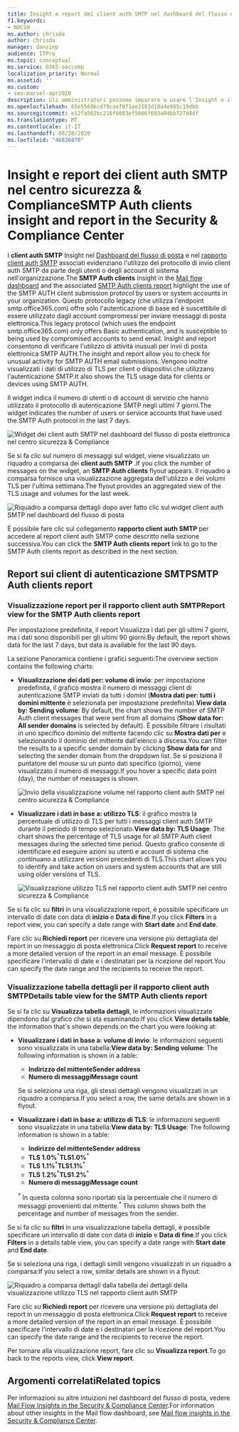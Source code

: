 ```yaml
---
title: Insight e report dei client auth SMTP nel dashboard del flusso di posta
f1.keywords:
- NOCSH
ms.author: chrisda
author: chrisda
manager: dansimp
audience: ITPro
ms.topic: conceptual
ms.service: O365-seccomp
localization_priority: Normal
ms.assetid: ''
ms.custom:
- seo-marvel-apr2020
description: Gli amministratori possono imparare a usare l'Insight e il report SMTP AUTH nel dashboard del flusso di posta elettronica nel centro sicurezza & conformità per monitorare i mittenti di posta elettronica nell'organizzazione che utilizzano SMTP autenticato (AUTH) per inviare messaggi di posta elettronica.
ms.openlocfilehash: 65e5569bcd79caef071ee2103d18a4e985c19dbb
ms.sourcegitcommit: e12fa502bc216f6083ef5666f693a04bb727d4df
ms.translationtype: MT
ms.contentlocale: it-IT
ms.lasthandoff: 08/20/2020
ms.locfileid: "46826870"
---
```

# <a name="smtp-auth-clients-insight-and-report-in-the-security--compliance-center"></a><span data-ttu-id="d80df-103">Insight e report dei client auth SMTP nel centro sicurezza & Compliance</span><span class="sxs-lookup"><span data-stu-id="d80df-103">SMTP Auth clients insight and report in the Security & Compliance Center</span></span>

<span data-ttu-id="d80df-104">I **client auth SMTP** Insight nel [Dashboard del flusso di posta](mail-flow-insights-v2.md) e nel [rapporto client auth SMTP](#smtp-auth-clients-report) associati evidenziano l'utilizzo del protocollo di invio client auth SMTP da parte degli utenti o degli account di sistema nell'organizzazione.</span><span class="sxs-lookup"><span data-stu-id="d80df-104">The **SMTP Auth clients** insight in the [Mail flow dashboard](mail-flow-insights-v2.md) and the associated [SMTP Auth clients report](#smtp-auth-clients-report) highlight the use of the SMTP AUTH client submission protocol by users or system accounts in your organization.</span></span> <span data-ttu-id="d80df-105">Questo protocollo legacy (che utilizza l'endpoint smtp.office365.com) offre solo l'autenticazione di base ed è suscettibile di essere utilizzato dagli account compromessi per inviare messaggi di posta elettronica.</span><span class="sxs-lookup"><span data-stu-id="d80df-105">This legacy protocol (which uses the endpoint smtp.office365.com) only offers Basic authentication, and is susceptible to being used by compromised accounts to send email.</span></span> <span data-ttu-id="d80df-106">Insight and report consentono di verificare l'utilizzo di attività inusuali per invii di posta elettronica SMTP AUTH.</span><span class="sxs-lookup"><span data-stu-id="d80df-106">The insight and report allow you to check for unusual activity for SMTP AUTH email submissions.</span></span> <span data-ttu-id="d80df-107">Vengono inoltre visualizzati i dati di utilizzo di TLS per client o dispositivi che utilizzano l'autenticazione SMTP.</span><span class="sxs-lookup"><span data-stu-id="d80df-107">It also shows the TLS usage data for clients or devices using SMTP AUTH.</span></span>

<span data-ttu-id="d80df-108">Il widget indica il numero di utenti o di account di servizio che hanno utilizzato il protocollo di autenticazione SMTP negli ultimi 7 giorni.</span><span class="sxs-lookup"><span data-stu-id="d80df-108">The widget indicates the number of users or service accounts that have used the SMTP Auth protocol in the last 7 days.</span></span>

![Widget dei client auth SMTP nel dashboard del flusso di posta elettronica nel centro sicurezza & Compliance](../../media/mfi-smtp-auth-clients-report-widget.png)

<span data-ttu-id="d80df-110">Se si fa clic sul numero di messaggi sul widget, viene visualizzato un riquadro a comparsa dei **client auth SMTP** .</span><span class="sxs-lookup"><span data-stu-id="d80df-110">If you click the number of messages on the widget, an **SMTP Auth clients** flyout appears.</span></span> <span data-ttu-id="d80df-111">Il riquadro a comparsa fornisce una visualizzazione aggregata dell'utilizzo e dei volumi TLS per l'ultima settimana.</span><span class="sxs-lookup"><span data-stu-id="d80df-111">The flyout provides an aggregated view of the TLS usage and volumes for the last week.</span></span>

![Riquadro a comparsa dettagli dopo aver fatto clic sul widget client auth SMTP nel dashboard del flusso di posta](../../media/mfi-smtp-auth-clients-report-details.png)

<span data-ttu-id="d80df-113">È possibile fare clic sul collegamento **rapporto client auth SMTP** per accedere al report client auth SMTP come descritto nella sezione successiva.</span><span class="sxs-lookup"><span data-stu-id="d80df-113">You can click the **SMTP Auth clients report** link to go to the SMTP Auth clients report as described in the next section.</span></span>

## <a name="smtp-auth-clients-report"></a><span data-ttu-id="d80df-114">Report sui client di autenticazione SMTP</span><span class="sxs-lookup"><span data-stu-id="d80df-114">SMTP Auth clients report</span></span>

### <a name="report-view-for-the-smtp-auth-clients-report"></a><span data-ttu-id="d80df-115">Visualizzazione report per il rapporto client auth SMTP</span><span class="sxs-lookup"><span data-stu-id="d80df-115">Report view for the SMTP Auth clients report</span></span>

<span data-ttu-id="d80df-116">Per impostazione predefinita, il report Visualizza i dati per gli ultimi 7 giorni, ma i dati sono disponibili per gli ultimi 90 giorni.</span><span class="sxs-lookup"><span data-stu-id="d80df-116">By default, the report shows data for the last 7 days, but data is available for the last 90 days.</span></span>

<span data-ttu-id="d80df-117">La sezione Panoramica contiene i grafici seguenti:</span><span class="sxs-lookup"><span data-stu-id="d80df-117">The overview section contains the following charts:</span></span>

- <span data-ttu-id="d80df-118">**Visualizzazione dei dati per: volume di invio**: per impostazione predefinita, il grafico mostra il numero di messaggi client di autenticazione SMTP inviati da tutti i domini (**Mostra dati per: tutti i domini mittente** è selezionata per impostazione predefinita).</span><span class="sxs-lookup"><span data-stu-id="d80df-118">**View data by: Sending volume**: By default, the chart shows the number of SMTP Auth client messages that were sent from all domains (**Show data for: All sender domains** is selected by default).</span></span> <span data-ttu-id="d80df-119">È possibile filtrare i risultati in uno specifico dominio del mittente facendo clic su **Mostra dati per** e selezionando il dominio del mittente dall'elenco a discesa.</span><span class="sxs-lookup"><span data-stu-id="d80df-119">You can filter the results to a specific sender domain by clicking **Show data for** and selecting the sender domain from the dropdown list.</span></span> <span data-ttu-id="d80df-120">Se si posiziona il puntatore del mouse su un punto dati specifico (giorno), viene visualizzato il numero di messaggi.</span><span class="sxs-lookup"><span data-stu-id="d80df-120">If you hover a specific data point (day), the number of messages is shown.</span></span>

  ![Invio della visualizzazione volume nel rapporto client auth SMTP nel centro sicurezza & Compliance](../../media/mfi-smtp-auth-clients-report-sending-volume-view.png)

- <span data-ttu-id="d80df-122">**Visualizzare i dati in base a: utilizzo TLS**: il grafico mostra la percentuale di utilizzo di TLS per tutti i messaggi client auth SMTP durante il periodo di tempo selezionato.</span><span class="sxs-lookup"><span data-stu-id="d80df-122">**View data by: TLS Usage**: The chart shows the percentage of TLS usage for all SMTP Auth client messages during the selected time period.</span></span> <span data-ttu-id="d80df-123">Questo grafico consente di identificare ed eseguire azioni su utenti e account di sistema che continuano a utilizzare versioni precedenti di TLS.</span><span class="sxs-lookup"><span data-stu-id="d80df-123">This chart allows you to identify and take action on users and system accounts that are still using older versions of TLS.</span></span>

  ![Visualizzazione utilizzo TLS nel rapporto client auth SMTP nel centro sicurezza & Compliance](../../media/mfi-smtp-auth-clients-report-tls-usage-view.png)

<span data-ttu-id="d80df-125">Se si fa clic su **filtri** in una visualizzazione report, è possibile specificare un intervallo di date con data di **inizio** e **Data di fine**.</span><span class="sxs-lookup"><span data-stu-id="d80df-125">If you click **Filters** in a report view, you can specify a date range with **Start date** and **End date**.</span></span>

<span data-ttu-id="d80df-126">Fare clic su **Richiedi report** per ricevere una versione più dettagliata del report in un messaggio di posta elettronica.</span><span class="sxs-lookup"><span data-stu-id="d80df-126">Click **Request report** to receive a more detailed version of the report in an email message.</span></span> <span data-ttu-id="d80df-127">È possibile specificare l'intervallo di date e i destinatari per la ricezione del report.</span><span class="sxs-lookup"><span data-stu-id="d80df-127">You can specify the date range and the recipients to receive the report.</span></span>

### <a name="details-table-view-for-the-smtp-auth-clients-report"></a><span data-ttu-id="d80df-128">Visualizzazione tabella dettagli per il rapporto client auth SMTP</span><span class="sxs-lookup"><span data-stu-id="d80df-128">Details table view for the SMTP Auth clients report</span></span>

<span data-ttu-id="d80df-129">Se si fa clic su **Visualizza tabella dettagli**, le informazioni visualizzate dipendono dal grafico che si sta esaminando:</span><span class="sxs-lookup"><span data-stu-id="d80df-129">If you click **View details table**, the information that's shown depends on the chart you were looking at:</span></span>

- <span data-ttu-id="d80df-130">**Visualizzare i dati in base a: volume di invio**: le informazioni seguenti sono visualizzate in una tabella:</span><span class="sxs-lookup"><span data-stu-id="d80df-130">**View data by: Sending volume**: The following information is shown in a table:</span></span>

  - <span data-ttu-id="d80df-131">**Indirizzo del mittente**</span><span class="sxs-lookup"><span data-stu-id="d80df-131">**Sender address**</span></span>
  - <span data-ttu-id="d80df-132">**Numero di messaggi**</span><span class="sxs-lookup"><span data-stu-id="d80df-132">**Message count**</span></span>

  <span data-ttu-id="d80df-133">Se si seleziona una riga, gli stessi dettagli vengono visualizzati in un riquadro a comparsa.</span><span class="sxs-lookup"><span data-stu-id="d80df-133">If you select a row, the same details are shown in a flyout.</span></span>

- <span data-ttu-id="d80df-134">**Visualizzare i dati in base a: utilizzo di TLS**: le informazioni seguenti sono visualizzate in una tabella:</span><span class="sxs-lookup"><span data-stu-id="d80df-134">**View data by: TLS Usage**: The following information is shown in a table:</span></span>

  - <span data-ttu-id="d80df-135">**Indirizzo del mittente**</span><span class="sxs-lookup"><span data-stu-id="d80df-135">**Sender address**</span></span>
  - <span data-ttu-id="d80df-136">**TLS 1.0%**<sup>\*</sup></span><span class="sxs-lookup"><span data-stu-id="d80df-136">**TLS1.0%**<sup>\*</sup></span></span>
  - <span data-ttu-id="d80df-137">**TLS 1.1%**<sup>\*</sup></span><span class="sxs-lookup"><span data-stu-id="d80df-137">**TLS1.1%**<sup>\*</sup></span></span>
  - <span data-ttu-id="d80df-138">**TLS 1.2%**<sup>\*</sup></span><span class="sxs-lookup"><span data-stu-id="d80df-138">**TLS1.2%**<sup>\*</sup></span></span>
  - <span data-ttu-id="d80df-139">**Numero di messaggi**</span><span class="sxs-lookup"><span data-stu-id="d80df-139">**Message count**</span></span>

  <span data-ttu-id="d80df-140"><sup>\*</sup> In questa colonna sono riportati sia la percentuale che il numero di messaggi provenienti dal mittente.</span><span class="sxs-lookup"><span data-stu-id="d80df-140"><sup>\*</sup> This column shows both the percentage and number of messages from the sender.</span></span>

<span data-ttu-id="d80df-141">Se si fa clic su **filtri** in una visualizzazione tabella dettagli, è possibile specificare un intervallo di date con data di **inizio** e **Data di fine**.</span><span class="sxs-lookup"><span data-stu-id="d80df-141">If you click **Filters** in a details table view, you can specify a date range with **Start date** and **End date**.</span></span>

<span data-ttu-id="d80df-142">Se si seleziona una riga, i dettagli simili vengono visualizzati in un riquadro a comparsa:</span><span class="sxs-lookup"><span data-stu-id="d80df-142">If you select a row, similar details are shown in a flyout:</span></span>

![Riquadro a comparsa dettagli dalla tabella dei dettagli della visualizzazione utilizzo TLS nel rapporto client auth SMTP](../../media/mfi-smtp-auth-clients-report-tls-usage-view-view-details-table-details.png)

<span data-ttu-id="d80df-144">Fare clic su **Richiedi report** per ricevere una versione più dettagliata del report in un messaggio di posta elettronica.</span><span class="sxs-lookup"><span data-stu-id="d80df-144">Click **Request report** to receive a more detailed version of the report in an email message.</span></span> <span data-ttu-id="d80df-145">È possibile specificare l'intervallo di date e i destinatari per la ricezione del report.</span><span class="sxs-lookup"><span data-stu-id="d80df-145">You can specify the date range and the recipients to receive the report.</span></span>

<span data-ttu-id="d80df-146">Per tornare alla visualizzazione report, fare clic su **Visualizza report**.</span><span class="sxs-lookup"><span data-stu-id="d80df-146">To go back to the reports view, click **View report**.</span></span>

## <a name="related-topics"></a><span data-ttu-id="d80df-147">Argomenti correlati</span><span class="sxs-lookup"><span data-stu-id="d80df-147">Related topics</span></span>

<span data-ttu-id="d80df-148">Per informazioni su altre intuizioni nel dashboard del flusso di posta, vedere [Mail Flow Insights in the Security & Compliance Center](mail-flow-insights-v2.md).</span><span class="sxs-lookup"><span data-stu-id="d80df-148">For information about other insights in the Mail flow dashboard, see [Mail flow insights in the Security & Compliance Center](mail-flow-insights-v2.md).</span></span>
